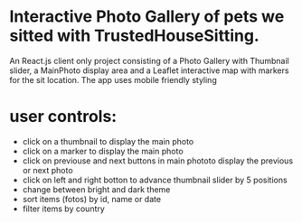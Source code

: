 # Interactive Photo Gallery of pets we sitted with TrustedHouseSitting.

An React.js client only project consisting of a Photo Gallery with Thumbnail slider, a MainPhoto display area and a Leaflet interactive map with markers for the sit location. The app uses mobile friendly styling

# user controls:
- click on a thumbnail to display the main photo
- click on a marker to display the main photo
- click on previouse and next buttons in main phototo display the previous or next photo
- click on left and right botton to advance thumbnail slider by 5 positions
- change between bright and dark theme
- sort items (fotos) by id, name or date
- filter items by country

